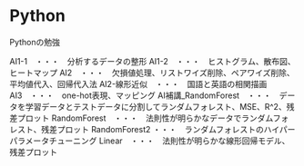 # Python
Pythonの勉強

AI1-1　・・・　分析するデータの整形
AI1-2　・・・　ヒストグラム、散布図、ヒートマップ
AI2　・・・　欠損値処理、リストワイズ削除、ペアワイズ削除、平均値代入、回帰代入法
AI2-線形近似　・・・　国語と英語の相関描画
AI3　・・・　one-hot表現、マッピング
AI補講_RandomForest　・・・　データを学習データとテストデータに分割してランダムフォレスト、MSE、R^2、残差プロット
RandomForest　・・・　法則性が明らかなデータでランダムフォレスト、残差プロット
RandomForest2 ・・・　ランダムフォレストのハイパーパラメータチューニング
Linear　・・・　法則性が明らかな線形回帰モデル、残差プロット
